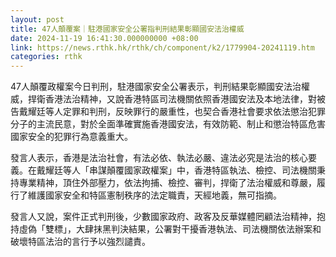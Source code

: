 ```yaml
---
layout: post
title: 47人顛覆案｜駐港國家安全公署指判刑結果彰顯國安法治權威
date: 2024-11-19 16:41:30.000000000 +08:00
link: https://news.rthk.hk/rthk/ch/component/k2/1779904-20241119.htm
categories: rthk
---
```


47人顛覆政權案今日判刑，駐港國家安全公署表示，判刑結果彰顯國安法治權威，捍衛香港法治精神，又說香港特區司法機關依照香港國安法及本地法律，對被告戴耀廷等人定罪和判刑，反映罪行的嚴重性，也契合香港社會要求依法懲治犯罪分子的主流民意，對於全面準確實施香港國安法，有效防範、制止和懲治特區危害國家安全的犯罪行為意義重大。

發言人表示，香港是法治社會，有法必依、執法必嚴、違法必究是法治的核心要義。在戴耀廷等人「串謀顛覆國家政權案」中，香港特區執法、檢控、司法機關秉持專業精神，頂住外部壓力，依法拘捕、檢控、審判，捍衛了法治權威和尊嚴，履行了維護國家安全和特區憲制秩序的法定職責，天經地義，無可指摘。

發言人又說，案件正式判刑後，少數國家政府、政客及反華媒體罔顧法治精神，抱持虛偽「雙標」，大肆抹黑判決結果，公署對干擾香港執法、司法機關依法辦案和破壞特區法治的言行予以強烈譴責。
